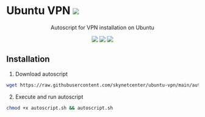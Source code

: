 # Ubuntu VPN <img src="https://img.shields.io/badge/Markdown-000000?style=flat&logo=markdown&logoColor=white"/>
<p align="center">
Autoscript for VPN installation on Ubuntu
</p>
<p align="center">
<img src="https://img.shields.io/badge/Shell_Script-121011?style=for-the-badge&logo=gnu-bash&logoColor=white"/>
<img src="https://img.shields.io/badge/Linux-FCC624?style=for-the-badge&logo=linux&logoColor=black"/>
<img src="https://img.shields.io/badge/Ubuntu-20.04 LTS-informational?style=for-the-badge&labelColor=E95420&logo=ubuntu&logoColor=white"/>
</p>

## Installation
1. Download autoscript
```bash
wget https://raw.githubusercontent.com/skynetcenter/ubuntu-vpn/main/autoscript.sh
```

2. Execute and run autoscript
```bash
chmod +x autoscript.sh && autoscript.sh
```
